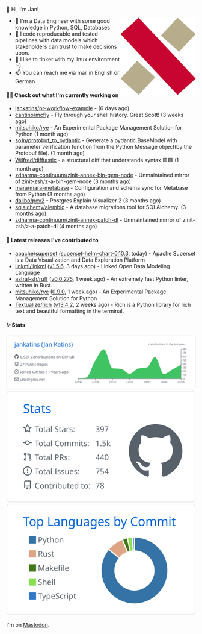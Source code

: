 👋 Hi, I’m Jan!

<img align="right" src="https://raw.githubusercontent.com/kreuzwerkerbot/kreuzwerkerbot/master/assets/xw.png" width="200">

- 🌱 I'm a Data Engineer with some good knowledge in Python, SQL, Databases
- 💪 I code reproducable and tested pipelines with data models which stakeholders can trust to make decisions upon.
- 💞️ I like to tinker with my linux environment :-)
- 📫 You can reach me via mail in English or German

#### 👩‍💻 Check out what I'm currently working on

- [jankatins/pr-workflow-example](https://github.com/jankatins/pr-workflow-example) -  (6 days ago)
- [cantino/mcfly](https://github.com/cantino/mcfly) - Fly through your shell history. Great Scott! (3 weeks ago)
- [mitsuhiko/rye](https://github.com/mitsuhiko/rye) - An Experimental Package Management Solution for Python (1 month ago)
- [so1n/protobuf_to_pydantic](https://github.com/so1n/protobuf_to_pydantic) - Generate a pydantic.BaseModel with parameter verification function from the Python Message object(by the Protobuf file). (1 month ago)
- [Wilfred/difftastic](https://github.com/Wilfred/difftastic) - a structural diff that understands syntax 🟥🟩 (1 month ago)
- [zdharma-continuum/zinit-annex-bin-gem-node](https://github.com/zdharma-continuum/zinit-annex-bin-gem-node) - Unmaintained mirror of zinit-zsh/z-a-bin-gem-node (3 months ago)
- [mara/mara-metabase](https://github.com/mara/mara-metabase) - Configuration and schema sync for Metabase from Python (3 months ago)
- [dalibo/pev2](https://github.com/dalibo/pev2) - Postgres Explain Visualizer 2 (3 months ago)
- [sqlalchemy/alembic](https://github.com/sqlalchemy/alembic) - A database migrations tool for SQLAlchemy. (3 months ago)
- [zdharma-continuum/zinit-annex-patch-dl](https://github.com/zdharma-continuum/zinit-annex-patch-dl) - Unmaintained mirror of zinit-zsh/z-a-patch-dl (4 months ago)

#### 🔭 Latest releases I've contributed to

- [apache/superset](https://github.com/apache/superset) ([superset-helm-chart-0.10.3](https://github.com/apache/superset/releases/tag/superset-helm-chart-0.10.3), today) - Apache Superset is a Data Visualization and Data Exploration Platform
- [linkml/linkml](https://github.com/linkml/linkml) ([v1.5.6](https://github.com/linkml/linkml/releases/tag/v1.5.6), 3 days ago) - Linked Open Data Modeling Language
- [astral-sh/ruff](https://github.com/astral-sh/ruff) ([v0.0.275](https://github.com/astral-sh/ruff/releases/tag/v0.0.275), 1 week ago) - An extremely fast Python linter, written in Rust.
- [mitsuhiko/rye](https://github.com/mitsuhiko/rye) ([0.9.0](https://github.com/mitsuhiko/rye/releases/tag/0.9.0), 1 week ago) - An Experimental Package Management Solution for Python
- [Textualize/rich](https://github.com/Textualize/rich) ([v13.4.2](https://github.com/Textualize/rich/releases/tag/v13.4.2), 2 weeks ago) - Rich is a Python library for rich text and beautiful formatting in the terminal.


#### ✨ Stats

  [![](https://raw.githubusercontent.com/jankatins/jankatins/master/profile-summary-card-output/github/0-profile-details.svg)](https://github.com/vn7n24fzkq/github-profile-summary-cards)
  [![](https://raw.githubusercontent.com/jankatins/jankatins/master/profile-summary-card-output/github/3-stats.svg)](https://github.com/vn7n24fzkq/github-profile-summary-cards)
  [![](https://raw.githubusercontent.com/jankatins/jankatins/master/profile-summary-card-output/github/2-most-commit-language.svg)](https://github.com/vn7n24fzkq/github-profile-summary-cards)

I'm on <a rel="me" href="https://fosstodon.org/@jankatins">Mastodon</a>.
